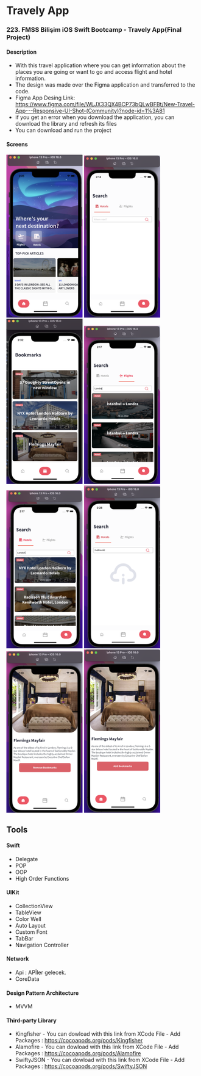 # Travely App

### 223. FMSS Bilişim iOS Swift Bootcamp - Travely App(Final Project)

#### Description
- With this travel application where you can get information about the places you are going or want to go and access flight and hotel information.
- The design was made over the Figma application and transferred to the code.
- Figma App Desing Link: https://www.figma.com/file/WLJX33QX4BCP73bQLwBFBt/New-Travel-App---Responsive-UI-Shot-(Community)?node-id=1%3A81
- if you get an error when you download the application, you can download the library and refresh its files
- You can download and run the project

#### Screens
<img  
    src="https://github.com/busragunees/FMSS-Bilisim-iOS-Swift-Bootcamp-Bitirme-Projesi/blob/main/screenshots/home.png?raw=true" width="200" /> 
<img 
    src="https://github.com/busragunees/FMSS-Bilisim-iOS-Swift-Bootcamp-Bitirme-Projesi/blob/main/screenshots/search-empty.png?raw=true" width="200" />
<img 
    src="https://github.com/busragunees/FMSS-Bilisim-iOS-Swift-Bootcamp-Bitirme-Projesi/blob/main/screenshots/bookmarks.png?raw=true" width="200" /> 
<img src="https://github.com/busragunees/FMSS-Bilisim-iOS-Swift-Bootcamp-Bitirme-Projesi/blob/main/screenshots/search-data.png?raw=true" width="200" />
<img 
    src="https://github.com/busragunees/FMSS-Bilisim-iOS-Swift-Bootcamp-Bitirme-Projesi/blob/main/screenshots/search-hotels.png?raw=true" width="200" />
<img
    src="https://github.com/busragunees/FMSS-Bilisim-iOS-Swift-Bootcamp-Bitirme-Projesi/blob/main/screenshots/wrong-data-search.png?raw=true" width="200" />
<img
    src="https://github.com/busragunees/FMSS-Bilisim-iOS-Swift-Bootcamp-Bitirme-Projesi/blob/main/screenshots/detail-rmv.png?raw=true" width="200" />
<img
    src="https://github.com/busragunees/FMSS-Bilisim-iOS-Swift-Bootcamp-Bitirme-Projesi/blob/main/screenshots/detail.png?raw=true" width="200" /> 


## Tools

#### Swift
  - Delegate
  - POP
  - OOP
  - High Order Functions
  
#### UIKit
  - CollectionView
  - TableView
  - Color Well
  - Auto Layout
  - Custom Font
  - TabBar
  - Navigation Controller
  
#### Network
  - Api : APİler gelecek.
  - CoreData
  
#### Design Pattern Architecture
  - MVVM 

#### Third-party Library
  - Kingfisher - You can dowload with this link from XCode File - Add Packages : https://cocoapods.org/pods/Kingfisher
  - Alamofire - You can dowload with this link from XCode File - Add Packages :
      https://cocoapods.org/pods/Alamofire
  - SwiftyJSON - You can dowload with this link from XCode File - Add Packages :
      https://cocoapods.org/pods/SwiftyJSON

